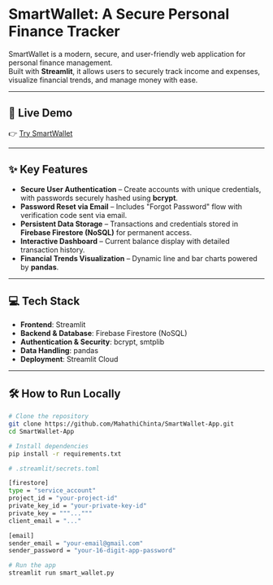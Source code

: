 # SmartWallet: A Secure Personal Finance Tracker  

SmartWallet is a modern, secure, and user-friendly web application for personal finance management.  
Built with **Streamlit**, it allows users to securely track income and expenses, visualize financial trends, and manage money with ease.  

---

## 🚀 Live Demo  
👉 [Try SmartWallet](https://smartwallet.streamlit.app/)  

---

## ✨ Key Features  
- **Secure User Authentication** – Create accounts with unique credentials, with passwords securely hashed using **bcrypt**.  
- **Password Reset via Email** – Includes "Forgot Password" flow with verification code sent via email.  
- **Persistent Data Storage** – Transactions and credentials stored in **Firebase Firestore (NoSQL)** for permanent access.  
- **Interactive Dashboard** – Current balance display with detailed transaction history.  
- **Financial Trends Visualization** – Dynamic line and bar charts powered by **pandas**.  

---

## 💻 Tech Stack  
- **Frontend**: Streamlit  
- **Backend & Database**: Firebase Firestore (NoSQL)  
- **Authentication & Security**: bcrypt, smtplib  
- **Data Handling**: pandas  
- **Deployment**: Streamlit Cloud  

---

## 🛠️ How to Run Locally  

```bash
# Clone the repository
git clone https://github.com/MahathiChinta/SmartWallet-App.git
cd SmartWallet-App

# Install dependencies
pip install -r requirements.txt

# .streamlit/secrets.toml

[firestore]
type = "service_account"
project_id = "your-project-id"
private_key_id = "your-private-key-id"
private_key = """...""" 
client_email = "..."

[email]
sender_email = "your-email@gmail.com"
sender_password = "your-16-digit-app-password"

# Run the app
streamlit run smart_wallet.py


